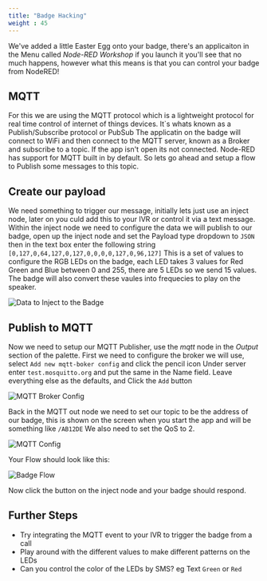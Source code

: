 ```yaml
---
title: "Badge Hacking"
weight : 45
---
```


We've added a little Easter Egg onto your badge, there's an applicaiton in the Menu called *Node-RED Workshop* if you launch it you'll see that no much happens, however what this means is that you can control your badge from NodeRED!

## MQTT 
For this we are using the MQTT protocol which is a lightweight protocol for real time control of internet of things devices. It`s whats known as a Publish/Subscribe protocol or PubSub
The applicatin on the badge will connect to WiFi and then connect to the MQTT server, known as a Broker and subscribe to a topic. If the app isn't open its not connected.
Node-RED has support for MQTT built in by default. So lets go ahead and setup a flow to Publish some messages to this topic.


## Create our payload

We need something to trigger our message, initially lets just use an inject node, later on you culd add this to your IVR or control it via a text message.
Within the inject node we need to configure the data we will publish to our badge, open up the inject node and set the Payload type dropdown to `JSON` then in the text box enter the following string `[0,127,0,64,127,0,127,0,0,0,0,127,0,96,127]`
This is a set of values to configure the RGB LEDs on the badge, each LED takes 3 values for Red Green and Blue between 0 and 255, there are 5 LEDs so we send 15 values.
The badge will also convert these vaules into frequecies to play on the speaker.

![Data to Inject to the Badge](/Badge_Inject.png)

## Publish to MQTT

Now we need to setup our MQTT Publisher, use the *mqtt* node in the *Output* section of the palette.
First we need to configure the broker we will use, select `Add new mqtt-boker config` and click the pencil icon
Under server enter `test.mosquitto.org` and put the same in the Name field.
Leave everything else as the defaults, and Click the `Add` button

![MQTT Broker Config](/MQTT_Broker_Config.png)


Back in the MQTT out node we need to set our topic to be the address of our badge, this is shown on the screen when you start the app and will be something like `/AB12DE` We also need to set the QoS to 2.

![MQTT Config](/MQTT_Config.png)

Your Flow should look like this:

![Badge Flow ](/Badge_Flow.png)

Now click the button on the inject node and your badge should respond.


## Further Steps

* Try integrating the MQTT event to your IVR to trigger the badge from a call
* Play around with the different values to make different patterns on the LEDs
* Can you control the color of the LEDs by SMS? eg Text `Green` or `Red` 


